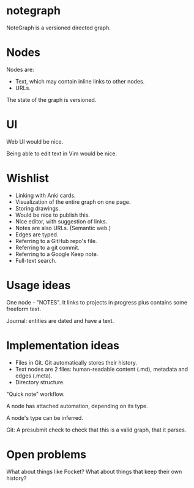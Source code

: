 notegraph
===

NoteGraph is a versioned directed graph.

Nodes
===

Nodes are:

* Text, which may contain inline links to other nodes.
* URLs.

The state of the graph is versioned.

UI
===

Web UI would be nice.

Being able to edit text in Vim would be nice.

Wishlist
===

* Linking with Anki cards.
* Visualization of the entire graph on one page.
* Storing drawings.
* Would be nice to publish this.
* Nice editor, with suggestion of links.
* Notes are also URLs. (Semantic web.)
* Edges are typed.
* Referring to a GitHub repo's file.
* Referring to a git commit.
* Referring to a Google Keep note.
* Full-text search.

Usage ideas
===

One node - "NOTES".
It links to projects in progress plus contains some freeform text.

Journal: entities are dated and have a text.

Implementation ideas
===

* Files in Git. Git automatically stores their history.
* Text nodes are 2 files: human-readable content (.md), metadata and edges
  (.meta).
* Directory structure.

"Quick note" workflow.

A node has attached automation, depending on its type.

A node's type can be inferred.

Git: A presubmit check to check that this is a valid graph, that it parses.

Open problems
===

What about things like Pocket? What about things that keep their own history?
